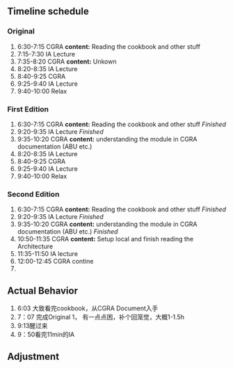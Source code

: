 ## Timeline schedule
### Original
1. 6:30-7:15 CGRA **content:** Reading the cookbook and other stuff
2. 7:15-7:30 IA Lecture
3. 7:35-8:20 CGRA **content:** Unkown
4. 8:20-8:35 IA Lecture
5. 8:40-9:25 CGRA
6. 9:25-9:40 IA Lecture
7. 9:40-10:00 Relax

### First Edition
1. 6:30-7:15 CGRA **content:** Reading the cookbook and other stuff *Finished*
2. 9:20-9:35 IA Lecture *Finished*
3. 9:35-10:20 CGRA **content:** understanding the module in CGRA documentation (ABU etc.)
4. 8:20-8:35 IA Lecture
5. 8:40-9:25 CGRA
6. 9:25-9:40 IA Lecture
7. 9:40-10:00 Relax

### Second Edition
1. 6:30-7:15 CGRA **content:** Reading the cookbook and other stuff *Finished*
2. 9:20-9:35 IA Lecture *Finished*
3. 9:35-10:20 CGRA **content:** understanding the module in CGRA documentation (ABU etc.) *Finished*
4. 10:50-11:35 CGRA **content:** Setup local and finish reading the Architecture
5. 11:35-11:50 IA lecture
6. 12:00-12:45 CGRA contine
7. 

## Actual Behavior
1. 6:03 大致看完cookbook，从CGRA Document入手
2. 7：07 完成Original 1， 有一点点困，补个回笼觉，大概1-1.5h
3. 9:13醒过来
4. 9：50看完11min的IA 

## Adjustment


